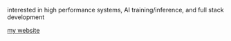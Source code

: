 interested in high performance systems, AI training/inference, and full stack development

[my website](https://nathan-zhang.vercel.app/)
